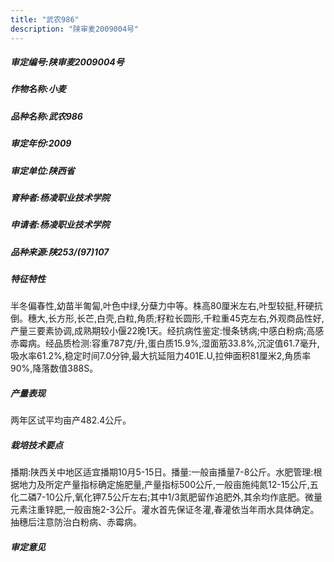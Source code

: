 ```yaml
---
title: "武农986"
description: "陕审麦2009004号"
---
```

##### 审定编号:陕审麦2009004号

##### 作物名称:小麦

##### 品种名称:武农986

##### 审定年份:2009

##### 审定单位:陕西省

##### 育种者:杨凌职业技术学院

##### 申请者:杨凌职业技术学院

##### 品种来源:陕253/(97)107

##### 特征特性
半冬偏春性,幼苗半匍匐,叶色中绿,分蘖力中等。株高80厘米左右,叶型较挺,秆硬抗倒。穗大,长方形,长芒,白壳,白粒,角质;籽粒长圆形,千粒重45克左右,外观商品性好,产量三要素协调,成熟期较小偃22晚1天。经抗病性鉴定:慢条锈病;中感白粉病;高感赤霉病。经品质检测:容重787克/升,蛋白质15.9%,湿面筋33.8%,沉淀值61.7毫升,吸水率61.2%,稳定时间7.0分钟,最大抗延阻力401E.U,拉伸面积81厘米2,角质率90%,降落数值388S。

##### 产量表现
两年区试平均亩产482.4公斤。

##### 栽培技术要点
播期:陕西关中地区适宜播期10月5-15日。播量:一般亩播量7-8公斤。水肥管理:根据地力及所定产量指标确定施肥量,产量指标500公斤,一般亩施纯氮12-15公斤,五化二磷7-10公斤,氧化钾7.5公斤左右;其中1/3氮肥留作追肥外,其余均作底肥。微量元素注重锌肥,一般亩施2-3公斤。灌水首先保证冬灌,春灌依当年雨水具体确定。抽穗后注意防治白粉病、赤霉病。

##### 审定意见

